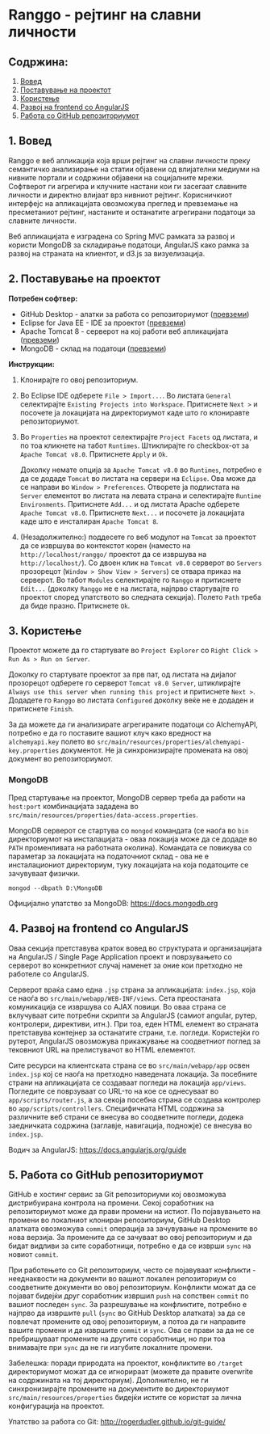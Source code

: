 Ranggo - рејтинг на славни личности
===================================

Содржина:
---------

<ol>
<li><a href="#readme-section-1-introduction">Вовед</a></li>
<li><a href="#readme-section-2-setup">Поставување на проектот</a></li>
<li><a href="#readme-section-3-usage">Користење</a></li>
<li><a href="#readme-section-4-frontend-angular">Развој на frontend со AngularJS</a></li>
<li><a href="#readme-section-5-repository">Работа со GitHub репозиториумот</a></li>
</ol>

<h2 id="readme-section-1-introduction">1. Вовед</h2>

Ranggo е веб апликација која врши рејтинг на славни личности преку семантичко анализирање на статии објавени од влијателни медиуми на нивните портали и содржини објавени на социјалните мрежи. Софтверот ги агрегира и клучните настани кои ги засегаат славните личности и директно влијаат врз нивниот рејтинг. Корисничкиот интерфејс на апликацијата овозможува преглед и превземање на пресметаниот рејтинг, настаните и останатите агрегирани податоци за славните личности.

Веб апликацијата е изградена со Spring MVC рамката за развој и користи MongoDB за складирање податоци, AngularJS како рамка за развој на страната на клиентот, и d3.js за визуелизација.

<h2 id="readme-section-2-setup">2. Поставување на проектот</h2>

**Потребен софтвер:**

+ GitHub Desktop - алатки за работа со репозиториумот ([превземи](https://desktop.github.com/))
+ Eclipse for Java EE - IDE за проектот ([превземи](http://www.eclipse.org/downloads/packages/eclipse-ide-java-ee-developers/mars2))
+ Apache Tomcat 8 - серверот на кој работи веб апликацијата ([превземи](http://tomcat.apache.org/download-80.cgi))
+ MongoDB - склад на податоци ([превземи](https://www.mongodb.org/downloads))

**Инструкции:**

1. Клонирајте го овој репозиториум.
2. Во Eclipse IDE одберете `File > Import...`. Во листата `General` селектирајте `Existing Projects into Workspace`. Притиснете `Next >` и посочете ја локацијата на директориумот каде што го клониравте репозиториумот.
3. Во `Properties` на проектот селектирајте `Project Facets` од листата, и по тоа кликнете на табот `Runtimes`. Штиклирајте го checkbox-от за `Apache Tomcat v8.0`. Притиснете `Apply` и `Ok`.
   
   Доколку немате опција за `Apache Tomcat v8.0` во `Runtimes`, потребно е да се додаде `Tomcat` во листата на сервери на `Eclipse`. Ова може да се направи во `Window > Preferences`. Отворете ја подлистата на `Server` елементот во листата на левата страна и селектирајте `Runtime Environments`. Притиснете `Add...` и од листата Apache одберете `Apache Tomcat v8.0`. Притиснете `Next...` и посочете ја локацијата каде што е инсталиран `Apache Tomcat 8`.

4. (Незадолжително:) поддесете го веб модулот на `Tomcat` за проектот да се извршува во контекстот корен (наместо на `http://localhost/ranggo/` проектот да се извршува на `http://localhost/`). Со двоен клик на `Tomcat v8.0` серверот во `Servers` прозорецот (`Window > Show View > Servers`) се отвара приказ на серверот. Во табот `Modules` селектирајте го `Ranggo` и притиснете `Edit...` (доколку `Ranggo` не е на листата, најпрво стартувајте го проектот според упатството во следната секција). Полето `Path` треба да биде празно. Притиснете `Ok`.

<h2 id="readme-section-3-usage">3. Користење</h2>

Проектот можете да го стартувате во `Project Explorer` со `Right Click > Run As > Run on Server`.

Доколку го стартувате проектот за прв пат, од листата на дијалог прозорецот одберете го серверот `Tomcat v8.0 Server`,  штиклирајте `Always use this server when running this project` и притиснете `Next >`. Додадете го `Ranggo` во листата `Configured` доколку веќе не е додаден и притиснете `Finish`.

За да можете да ги анализирате агрегираните податоци со AlchemyAPI, потребно е да го поставите вашиот клуч како вредност на `alchemyapi.key` полето во `src/main/resources/properties/alchemyapi-key.properties` документот. Не ја синхронизирајте промената на овој документ во репозиториумот.

### MongoDB

Пред стартување на проектот, MongoDB сервер треба да работи на `host:port` комбинацијата зададена во `src/main/resources/properties/data-access.properties`.

MongoDB серверот се стартува со `mongod` командата (се наоѓа во `bin` директориумот на инсталацијата - оваа локација може да се додаде во `PATH` променливата на работната околина). Командата се повикува со параметар за локацијата на податочниот склад - ова не е инсталациониот директориум, туку локацијата на која податоците се зачувуваат физички.

`mongod --dbpath D:\MongoDB`

Официјално упатство за MongoDB: https://docs.mongodb.org

<h2 id="readme-section-4-frontend-angular">4. Развој на frontend со AngularJS</h2>

Оваа секција претставува краток вовед во структурата и организацијата на AngularJS / Single Page Application проект и поврзувањето со серверот во конкретниот случај наменет за оние кои претходно не работеле со AngularJS.

Серверот враќа само една `.jsp` страна за апликацијата: `index.jsp`, која се наоѓа во `src/main/webapp/WEB-INF/views`. Сета преостаната комуникација се извршува со AJAX повици. Во оваа страна се вклучуваат сите потребни скрипти за AngularJS (самиот angular, рутер, контролери, директиви, итн.). При тоа, еден HTML елемент во страната претставува контејнер за останатите страни, т.е. погледи. Користејќи го рутерот, AngularJS овозможува прикажување на соодветниот поглед за тековниот URL на прелистувачот во HTML елементот.

Сите ресурси на клиентската страна се во `src/main/webapp/app` освен `index.jsp` кој се наоѓа на претходно наведената локација. За посебните страни на апликацијата се создаваат погледи на локација `app/views`. Погледите се поврзуваат со URL-то на кое се однесуваат во `app/scripts/router.js`, а за секоја посебна страна се создава контролер во `app/scripts/controllers`. Специфичната HTML содржина за различните веб страни се внесува во соодветните погледи, додека заедничката содржина (заглавје, навигација, подножје) се внесува во `index.jsp`.

Водич за AngularJS: https://docs.angularjs.org/guide

<h2 id="readme-section-5-repository">5. Работа со GitHub репозиториумот</h2>

GitHub е хостинг сервис за Git репозиториуми кој овозможува дистрибуирана контрола на промени. Секој соработник на репозиториумот може да прави промени на истиот. По појавувањето на промени во локалниот клониран репозиториум, GitHub Desktop алатката овозможува `commit` операција за зачувување на промените во нова верзија. За промените да се зачуваат во овој репозиториум и да бидат видливи за сите соработници, потребно е да се изврши `sync` на новиот `commit`.

При работењето со Git репозиториум, често се појавуваат конфликти - нееднаквости на документи во вашиот локален репозиториум со соодветните документи во овој репозиториум. Конфликти можат да се појават бидејќи друг соработник извршил `push` на сопствен `commit` по вашиот последен `sync`. За разрешување на конфликтите, потребно е најпрво да извршите `pull` (`sync` во GitHub Desktop алатката) за да се повлечат промените од овој репозиториум, а потоа да ги направите вашите промени и да извршите `commit` и `sync`. Ова се прави за да не се пребришуваат промените на другите соработници, но при тоа внимавајте при `sync` да не ги изгубите локалните промени.

Забелешка: поради природата на проектот, конфликтите во `/target` директориумот можат да се игнорираат (можете да правите overwrite на содржината на тој директориум). Дополнително, не ги синхронизирајте промените на документите во директориумот `src/main/resources/properties` бидејќи истите се користат за лична конфигурација на проектот.

Упатство за работа со Git: http://rogerdudler.github.io/git-guide/